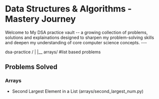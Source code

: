 # Data Structures & Algorithms - Mastery Journey

Welcome to My DSA practice vault -- a growing collection of problems, solutions and explainations designed to sharpen my problem-solving skills and deepen my understanding of core computer science concepts. ---

dsa-practice /
|
|__ arrays/    #list based problems



## Problems Solved

### Arrays
  - Second Largest Element in a List (arrays/second_largest_num.py)
    
